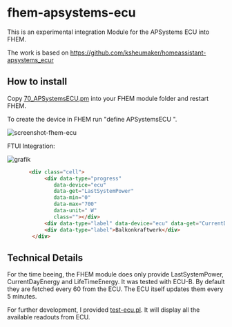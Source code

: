 # fhem-apsystems-ecu

This is an experimental integration Module for the APSystems ECU into FHEM.

The work is based on https://github.com/ksheumaker/homeassistant-apsystems_ecur

## How to install
Copy [70_APSystemsECU.pm](70_APSystemsECU.pm) into your FHEM module folder and restart FHEM.

To create the device in FHEM run "define <name> APSystemsECU <host> <port>".

![screenshot-fhem-ecu](https://github.com/benjamin-garn/fhem-apsystems-ecu/assets/3677978/eaf37494-5ae6-4f51-b3e3-2f095acdc0c5)

FTUI Integration:

![grafik](https://github.com/benjamin-garn/fhem-apsystems-ecu/assets/3677978/edf8eae9-ed0b-40a2-a655-ad0c4e0851e1)

```html
       <div class="cell">
            <div data-type="progress"
               data-device="ecu"
               data-get="LastSystemPower"
               data-min="0"
               data-max="700"
               data-unit=" W"
               class=""></div>
            <div data-type="label" data-device="ecu" data-get="CurrentDayEnergy" data-unit=" kWh" class="big inline left-space"></div>
            <div data-type="label">Balkonkraftwerk</div>
        </div>
```
## Technical Details

For the time beeing, the FHEM module does only provide LastSystemPower, CurrentDayEnergy and LifeTimeEnergy. It was tested with ECU-B.
By default they are fetched every 60 from the ECU. The ECU itself updates them every 5 minutes.

For further development, I provided [test-ecu.pl](test-ecu.pl). It will display all the available readouts from ECU.


